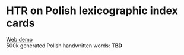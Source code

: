 # HTR on Polish lexicographic index cards

[Web demo](http://149.156.30.114:8503/)  
500k generated Polish handwritten words: **TBD**

